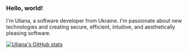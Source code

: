 ### Hello, world!

I'm Uliana, a software developer from Ukraine. I'm passionate about new technologies and creating secure, efficient, intuitive, and aesthetically pleasing software. 

[![Uliana's GitHub stats](https://github-readme-stats.vercel.app/api?username=ulianataushan)](https://github.com/ulianataushan/github-readme-stats)
